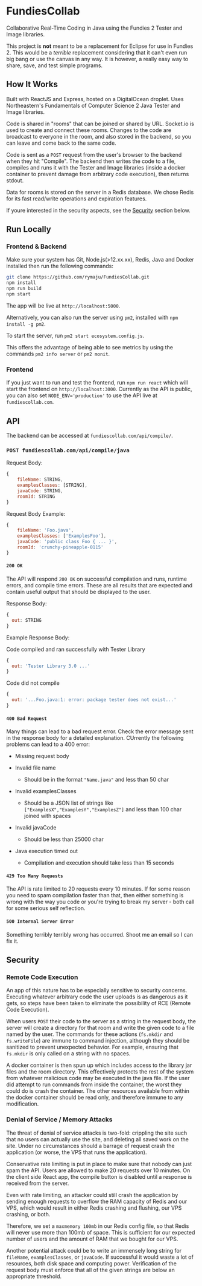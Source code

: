# FundiesCollab

Collaborative Real-Time Coding in Java using the Fundies 2 Tester and Image libraries.

This project is **not** meant to be a replacement for Eclipse for use in Fundies 2. This would be a _terrible_ replacement considering that it can't even run big bang or use the canvas in any way. It is however, a really easy way to share, save, and test simple programs.

## How It Works

Built with ReactJS and Express, hosted on a DigitalOcean droplet. Uses Northeastern's Fundamentals of Computer Science 2 Java Tester and Image libraries.

Code is shared in "rooms" that can be joined or shared by URL. Socket.io is used to create and connect these rooms. Changes to the code are broadcast to everyone in the room, and also stored in the backend, so you can leave and come back to the same code.

Code is sent as a `POST` request from the user's browser to the backend when they hit "Compile". The backend then writes the code to a file, compiles and runs it with the Tester and Image libraries (inside a docker container to prevent damage from arbitrary code execution), then returns stdout.

Data for rooms is stored on the server in a Redis database. We chose Redis for its fast read/write operations and expiration features.

If youre interested in the security aspects, see the [Security](#Security) section below.

## Run Locally

### Frontend & Backend

Make sure your system has Git, Node.js(>12.xx.xx), Redis, Java and Docker installed then run the following commands:

```sh
git clone https://github.com/rymaju/FundiesCollab.git
npm install
npm run build
npm start
```

The app will be live at `http://localhost:5000`.

Alternatively, you can also run the server using `pm2`, installed with `npm install -g pm2`.

To start the server, run `pm2 start ecosystem.config.js`.

This offers the advantage of being able to see metrics by using the commands `pm2 info server` or `pm2 monit`.

### Frontend

If you just want to run and test the frontend, run `npm run react` which will start the frontend on `http://localhost:3000`. Currently as the API is public, you can also set `NODE_ENV='production'` to use the API live at `fundiescollab.com`.

## API

The backend can be accessed at `fundiescollab.com/api/compile/`.

### `POST fundiescollab.com/api/compile/java`

Request Body:

```js
{
    fileName: STRING,
    examplesClasses: [STRING],
    javaCode: STRING,
    roomId: STRING
}
```

Request Body Example:

```js
{
    fileName: 'Foo.java',
    examplesClasses: ['ExamplesFoo'],
    javaCode: 'public class Foo { ... }',
    roomId: 'crunchy-pineapple-0115'
}
```

#### `200 OK`

The API will respond `200 OK` on successful compilation and runs, runtime errors, and compile time errors. These are all results that are expected and contain useful output that should be displayed to the user.

Response Body:

```js
{
  out: STRING
}
```

Example Response Body:

Code compiled and ran successfully with Tester Library

```js
{
  out: 'Tester Library 3.0 ...'
}
```

Code did not compile

```js
{
  out: '...Foo.java:1: error: package tester does not exist...'
}
```

#### `400 Bad Request`

Many things can lead to a bad request error. Check the error message sent in the response body for a detailed explanation. CUrrently the following problems can lead to a 400 error:

- Missing request body

- Invalid file name

  - Should be in the format `"Name.java"` and less than 50 char

- Invalid examplesClasses

  - Should be a JSON list of strings like `["ExamplesX","ExamplesY","ExamplesZ"]` and less than 100 char joined with spaces

- Invalid javaCode

  - Should be less than 25000 char

- Java execution timed out

  - Compilation and execution should take less than 15 seconds

#### `429 Too Many Requests`

The API is rate limited to 20 requests every 10 minutes. If for some reason you need to spam compilation faster than that, then either something is wrong with the way you code or you're trying to break my server - both call for some serious self reflection.

#### `500 Internal Server Error`

Something terribly terribly wrong has occurred. Shoot me an email so I can fix it.

## Security

### Remote Code Execution

An app of this nature has to be especially sensitive to security concerns. Executing whatever arbitrary code the user uploads is as dangerous as it gets, so steps have been taken to eliminate the possibility of RCE (Remote Code Execution).

When users `POST` their code to the server as a string in the request body, the server will create a directory for that room and write the given code to a file named by the user. The commands for these actions (`fs.mkdir` and `fs.writeFile`) are immune to command injection, although they should be sanitized to prevent unexpected behavior. For example, ensuring that `fs.mkdir` is only called on a string with no spaces.

A docker container is then spun up which includes access to the library jar files and the room directory. This effectively protects the rest of the system from whatever malicious code may be executed in the java file. If the user did attempt to run commands from inside the container, the worst they could do is crash the container. The other resources available from within the docker container should be read only, and therefore immune to any modification.

### Denial of Service / Memory Attacks

The threat of denial of service attacks is two-fold: crippling the site such that no users can actually use the site, and deleting all saved work on the site. Under no circumstances should a barrage of request crash the application (or worse, the VPS that runs the application).

Conservative rate limiting is put in place to make sure that nobody can just spam the API. Users are allowed to make 20 requests over 10 minutes. On the client side React app, the compile button is disabled until a response is received from the server.

Even with rate limiting, an attacker could still crash the application by sending enough requests to overflow the RAM capacity of Redis and our VPS, which would result in either Redis crashing and flushing, our VPS crashing, or both.

Therefore, we set a `maxmemory 100mb` in our Redis config file, so that Redis will never use more than 100mb of space. This is sufficient for our expected number of users and the amount of RAM that we bought for our VPS.

Another potential attack could be to write an immensely long string for `fileName`, `examplesClasses`, or `javaCode`. If successful it would waste a lot of resources, both disk space and computing power. Verification of the request body must enforce that all of the given strings are below an appropriate threshold.
